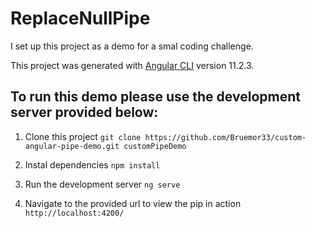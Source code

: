 # ReplaceNullPipe

I set up this project as a demo for a smal coding challenge.

This project was generated with [Angular CLI](https://github.com/angular/angular-cli) version 11.2.3.

## To run this demo please use the development server provided below:

1. Clone this project
`git clone https://github.com/Bruemor33/custom-angular-pipe-demo.git customPipeDemo`

2. Instal dependencies
`npm install`

3. Run the development server
`ng serve`

4. Navigate to the provided url to view the pip in action
`http://localhost:4200/`

